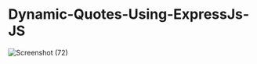# Dynamic-Quotes-Using-ExpressJs-JS

![Screenshot (72)](https://user-images.githubusercontent.com/95487059/219938773-100585e0-c20e-4668-b606-14b9e079b556.png)
